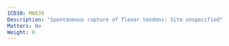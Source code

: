 ```yaml
---
ICD10: M6639
Description: "Spontaneous rupture of flexor tendons: Site unspecified"
Matters: No
Weight: 0
---
```

